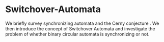 # Switchover-Automata
We briefly survey synchronizing automata and the Cerny conjecture . We then introduce the concept of Switchover Automata and investigate the problem of whether binary circular automata is synchronizing or not.
